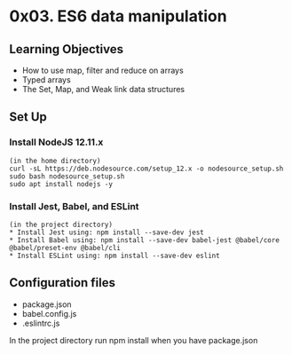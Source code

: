# 0x03. ES6 data manipulation

## Learning Objectives

- How to use map, filter and reduce on arrays
- Typed arrays
- The Set, Map, and Weak link data structures

## Set Up

### Install NodeJS 12.11.x

```
(in the home directory)
curl -sL https://deb.nodesource.com/setup_12.x -o nodesource_setup.sh
sudo bash nodesource_setup.sh
sudo apt install nodejs -y
```

### Install Jest, Babel, and ESLint

```
(in the project directory)
* Install Jest using: npm install --save-dev jest
* Install Babel using: npm install --save-dev babel-jest @babel/core @babel/preset-env @babel/cli
* Install ESLint using: npm install --save-dev eslint
```

## Configuration files

- package.json
- babel.config.js
- .eslintrc.js

In the project directory run npm install when you have package.json
